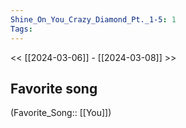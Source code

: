 ```yaml
---
Shine_On_You_Crazy_Diamond_Pt._1-5: 1
Tags: 
---
```

 << [[2024-03-06]] - [[2024-03-08]] >> 
## Favorite song
(Favorite_Song:: [[You]])
